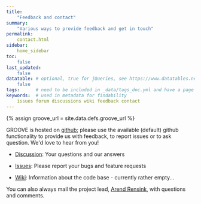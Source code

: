 ```yaml
---
title:
    "Feedback and contact"
summary:
    "Various ways to provide feedback and get in touch"
permalink:
    contact.html
sidebar:
    home_sidebar
toc: 
    false
last_updated:
    false
datatable: # optional, true for jQueries, see https://www.datatables.net/
    false
tags:      # need to be included in _data/tags_doc.yml and have a page in tags/
keywords:  # used in metadata for findability
    issues forum discussions wiki feedback contact
---
```

{% assign groove_url = site.data.defs.groove_url %}

GROOVE is hosted on [github]({{groove_url}}); please use the available (default) github functionality to provide us with feedback, to report issues or to ask question. We'd love to hear from you!

- [Discussion]({{groove_url}}/../orgs/nl-utwente-groove/discussions): Your questions and our answers

- [Issues]({{groove_url}}/code/issues): Please report your bugs and feature requests

- [Wiki]({{groove_url}}/code/wiki): Information about the code base - currently rather empty...

You can also always mail the project lead, [Arend Rensink](mailto:arend.rensink@utwente.nl), with questions and comments.